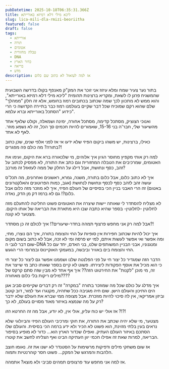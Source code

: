 ```yaml
---
pubDatetime: 2025-10-18T06:35:31.366Z
title: ליכא מילי דלא רמיזא באורייתא
slug: lica-mili-dla-rmizi-beoriitha
featured: false
draft: false
tags:
  - אורייתא
  - תורה
  - אטומים
  - טבלה מחזורית
  - DNA
  - כדור הארץ
  - בריאה
  - מדע
description: אז למה לעזאזל לא כתוב שם כלום
---
```


בתור נער צעיר שמח ומלא עיזוז אני זוכר את המק"ק מאנפף בקולו בדרשה השבועית שהמשגיח פרגן לו לשאת, ומקריא ברצינות תהומית "ליכא מילי דלא רמיזא באורייתא", והוא ממש לא מתכוון לכך שמה שכתוב בכתובים רמוז בחומש, אלא זה חלק "ממהלך" שלם שהוא רקם שמוכיח שכל דבר שקיים בעולמנו רמוז כבר בתיירה הקדושה כי הרי כידוע "הסתכל באורייתא וברא עלמא".

ואנוכי הצוציק, מסתכל קדימה, מסתכל אחורה, ימינה ושמאלה, וקולט שלאף אחד מהשיעור שלי, חבר'ה בני 15-16, שאמורים להיות חכמים סך הכל, זה לא נשמע מוזר. לאף לא אחד.

כאילו, ברצינות, יש משהו ביקום הפיזי שלא ידעו אי אז לפני אלפי שנים, ש*כן* כתוב בתורה? מה כולם פה מפגרים?!

למה רק אותי מקפיץ מחוסר הגיון איך אלוהים, מי שלכאורה ברא את היקום, ועימו את האטומים,
שמרכיבים את הטבלה המחזורית וגם כתב את התורה, לא מפסיק לכתוב על זהב, 
כסף ונחושת, אבל דילג על החלק של ממה לעזאזל זה מורכב?

איך לא כתוב כלום, אבל כלום בתורה, משנה, גמרא, ראשונים ואחרונים, מה תכל'ס עושה זהב לזהב כסף לכסף ונחושת לנחושת (אגב, כמות הפרוטונים והאלקטרונים באטום) זה הרי האבני בניין הכי בסיסיים 
של העולם הפיזי, איך לא מוזכר מזה כלום אבל כלום?! גם לא ברמז דק מן הדק, נאדה.

לא מצליח להסתדר לי שאותה יישות שיצרה את האטומים פשוט החליטה להתעלם מזה לחלוטין -לחלוטין- בספר שהיא כתבה שבו היא מתארת את הבריאה של אותו היקום. מצטער לא קונה.

אבל למה רק אני מחפש פרצוף תמהה בחדר-שיעורים?! איך לכולם זה כן מסתדר?!

איך יכול להיות שכתוב חפירות אין סופיות על החי והצומח בתורה, איך הם נוצרו, מתי, ומה אפשר ואי אפשר לעשות איתם, למי יש פרסה ומי לא זכה, אבל לא כתוב בשום מקום שום דבר לגבי ה-DNA ומנגנוניו, אבני הבניין המשותפים שלנו, בני האדם,
יחד עם כל החי והצומח בים באוויר וביבשה, במעמקי האוקיינוס ובמרומי הרי הגעש.

הדבר הזה שמגדיר כל יצור חי על פני הפלנטה שלנו ושממנו אפשר גם ליצור כל יצור חי כי הוא מכיל את אוסף הפקודות ליצירתו. פשוט לא קיים בספר שאותו כתב מי שייצר את זה, מי מוכן "לקנות" את החירטוט הזה?? 
איך אף אחד לא מבין שזה סתם קרקס של מילים ריקות בלי כלום מאחורה????

איך מדלג על כולם שכל מה שמוזכר בתורה "במקרה" זה רק דברים שקיימים סביב אגן הים התיכון והעולם הישן. 
שום חיה מגניבה ככל שתהיה, מקנגרו ועד למור, דוב קוטב וביזון אמריקאי, 
אין לה סיכוי להיות מוזכרת. אבל מצופה ממי שברא את העולם שלא 
ידבר *רק* על מה שנמצא באיזור מאוד מסויים בעולם, לא כך?

אז אולי יש כוח עליון, אולי אין, לא יודע, אבל מה זה החרטא *הזו* ?!?!

מצטער, מי שלא יהיה שכתב את התורה, את חוקי ומרכיבי העולם הפיזי והביולוגי שלא נראים בעין בלתי מזוינת, הוא פשוט לא הכיר ולא ידע ברמה הכי בסיסית. והעולם שלו הסתכם באיזור העולם העתיק. 
ואפילו שכדור הארץ הוא... כדור לא מופיע בסיפור הבריאה, 
למרות שאת זה אפילו חכמי יוון העתיקה הבינו ואף הצליחו לחשב את קוטרו.

אז שום משחקי מילים ודפיקות מרשימות על הסטנדר לא ישנו את זה. נאומו חוצב הלהבות והמרגש של המקק... פשוט חסר קוהרנטיות ותמוה.

אז למה אני מחפש עוד פרצופים תמהים סביבי ולא מוצא? אתמהה.
